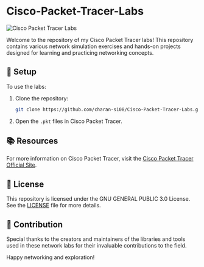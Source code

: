 # Cisco-Packet-Tracer-Labs
![Cisco Packet Tracer Labs](https://img.shields.io/badge/Cisco_Packet_Tracer-Labs-blue?style=flat&logo=cisco)

Welcome to the repository of my Cisco Packet Tracer labs! This repository contains various network simulation exercises and hands-on projects designed for learning and practicing networking concepts.

## 🔧 Setup

To use the labs:
1. Clone the repository:
   ```bash
   git clone https://github.com/charan-s108/Cisco-Packet-Tracer-Labs.git
   ```
2. Open the ```.pkt``` files in Cisco Packet Tracer.

## 📚 Resources

For more information on Cisco Packet Tracer, visit the [Cisco Packet Tracer Official Site](https://www.netacad.com/courses/packet-tracer).

## 📜 License

This repository is licensed under the GNU GENERAL PUBLIC 3.0 License. See the [LICENSE](LICENSE) file for more details.

## 💬 Contribution

Special thanks to the creators and maintainers of the libraries and tools used in these network labs for their invaluable contributions to the field.

Happy networking and exploration!
